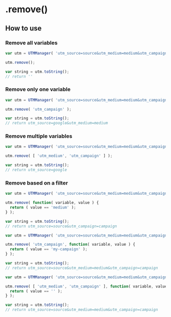 # .remove()

## How to use

### Remove all variables

```javascript
var utm = UTMManager( 'utm_source=source&utm_medium=medium&utm_campaign=campaign' );

utm.remove();

var string = utm.toString();
// return ''
```

### Remove only one variable

```javascript
var utm = UTMManager( 'utm_source=source&utm_medium=medium&utm_campaign=campaign' );

utm.remove( 'utm_campaign' );

var string = utm.toString();
// return utm_source=google&utm_medium=medium
```

### Remove multiple variables

```javascript
var utm = UTMManager( 'utm_source=source&utm_medium=medium&utm_campaign=campaign' );

utm.remove( [ 'utm_medium', 'utm_campaign' ] );

var string = utm.toString();
// return utm_source=google
```

### Remove based on a filter

```javascript
var utm = UTMManager( 'utm_source=source&utm_medium=medium&utm_campaign=campaign' );

utm.remove( function( variable, value ) {
  return ( value == 'medium' );
} );

var string = utm.toString();
// return utm_source=source&utm_campaign=campaign
```

```javascript
var utm = UTMManager( 'utm_source=source&utm_medium=medium&utm_campaign=campaign' );

utm.remove( 'utm_campaign', function( variable, value ) {
  return ( value == 'my-campaign' );
} );

var string = utm.toString();
// return utm_source=source&utm_medium=medium&utm_campaign=campaign
```

```javascript
var utm = UTMManager( 'utm_source=source&utm_medium=medium&utm_campaign=campaign&utm_term=' );

utm.remove( [ 'utm_medium', 'utm_campaign' ], function( variable, value ) {
  return ( value == '' );
} );

var string = utm.toString();
// return utm_source=source&utm_medium=medium&utm_campaign=campaign
```
